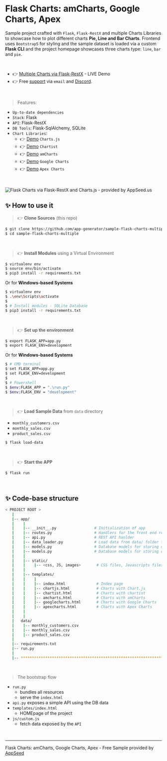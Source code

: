 # Flask Charts: amCharts, Google Charts, Apex

Sample project crafted with `Flask`, `Flask-RestX` and multiple Charts Libraries to showcase how to plot different charts **Pie, Line and Bar Charts**. 
Frontend uses `Bootstrap5` for styling and the sample dataset is loaded via a custom **Flask CLI** and the project homepage showcases three charts type: `line`, `bar` and `pie`. 

<br />

- 👉 [Multiple Charts via Flask-RestX](https://sample-flask-charts-multiple.appseed-srv1.com/) - LIVE Demo
- 👉 Free [support](https://appseed.us/support) via `email` and [Discord](https://discord.gg/fZC6hup).

<br />

> Features:

- `Up-to-date dependencies`
- `Stack`: Flask
- `API`: Flask-RestX
- `DB Tools`: Flask-SqlAlchemy, SQLite
- `Chart Libraries`: 
  - 👉 [Demo](https://sample-flask-charts-multiple.appseed-srv1.com/charjs) `Charts.js`
  - 👉 [Demo](https://sample-flask-charts-multiple.appseed-srv1.com/chartist) `Chartist`
  - 👉 [Demo](https://sample-flask-charts-multiple.appseed-srv1.com/amcharts) `amCharts`
  - 👉 [Demo](https://sample-flask-charts-multiple.appseed-srv1.com/googlecharts) `Google Charts`
  - 👉 [Demo](https://sample-flask-charts-multiple.appseed-srv1.com/apexcharts) `Apex Charts`

<br />

![Flask Charts via Flask-RestX and Charts.js - provided by AppSeed.us](https://user-images.githubusercontent.com/51070104/164218594-2a0a6a4d-618f-4fb8-90ee-7d4d41088466.jpg)

## ✨ How to use it

> 👉 **Clone Sources** (this repo)

```bash
$ git clone https://github.com/app-generator/sample-flask-charts-multiple.git
$ cd sample-flask-charts-multiple
```

<br />

> 👉 **Install Modules** using a Virtual Environment

```bash
$ virtualenv env
$ source env/bin/activate
$ pip3 install -r requirements.txt
```

Or for **Windows-based Systems**

```bash
$ virtualenv env
$ .\env\Scripts\activate
$
$ # Install modules - SQLite Database
$ pip3 install -r requirements.txt
```

<br />

> 👉 **Set up the environment**

```bash
$ export FLASK_APP=app.py
$ export FLASK_ENV=development
```

Or for **Windows-based Systems**

```bash
$ # CMD terminal
$ set FLASK_APP=app.py
$ set FLASK_ENV=development
$
$ # Powershell
$ $env:FLASK_APP = ".\run.py"
$ $env:FLASK_ENV = "development"
```

<br />

> 👉 **Load Sample Data** from `data` directory

- `monthly_customers.csv`
- `monthly_sales.csv`
- `product_sales.csv`

```bash
$ flask load-data 
```

<br />

> 👉 **Start the APP**

```bash
$ flask run 
```

<br />

## ✨ Code-base structure

```bash
< PROJECT ROOT >
   |
   |-- app/
   |    |
   |    |-- __init__.py                 # Initialization of app
   |    |-- routes.py                   # Handlers for the front end routes
   |    |-- api.py                      # REST API hanlder
   |    |-- data_loader.py              # Load data from data/ folder to sqlite database
   |    |-- models.py                   # Database models for storing data
   |    |-- models.py                   # Database models for storing data
   |    |
   |    |-- static/
   |    |    |-- <css, JS, images>       # CSS files, Javascripts files
   |    |
   |    |-- templates/
   |    |    |
   |    |    |-- index.html              # Index page
   |    |    |-- chartjs.html            # Charts with Chart.js
   |    |    |-- chartist.html           # Charts with chartist
   |    |    |-- amcharts.html           # Charts with amCharts
   |    |    |-- googlecharts.html       # Charts with Google Charts
   |    |    |-- apexcharts.html         # Charts with Apex Charts
   |    |    
   |    |
   |   data/
   |    |-- monthly_customers.csv
   |    |-- monthly_sales.csv
   |    |-- product_sales.csv
   |
   |-- requirements.txt
   |-- run.py
   |
   |-- ************************************************************************
```

<br />

> The bootstrap flow

- `run.py` 
  - bundles all resources
  - serve the `index.html`
- `api.py` exposes a simple API using the DB data 
- `templates/index.html`
  - HOMEpage of the project
- `js/custom.js`
  - fetch data exposed by the `API`

<br />

---
Flask Charts: amCharts, Google Charts, Apex - Free Sample provided by [AppSeed](https://appseed.us)

